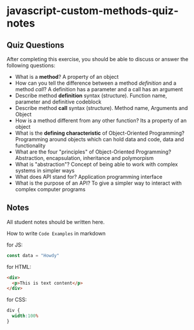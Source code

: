 # javascript-custom-methods-quiz-notes

## Quiz Questions

After completing this exercise, you should be able to discuss or answer the following questions:

- What is a **method**?
  A property of an object
- How can you tell the difference between a method
_definition_ and a method _call_?
  A definition has a parameter and a call has an argument
- Describe method **definition** syntax (structure).
  Function name, parameter and definitive codeblock
- Describe method **call** syntax (structure).
  Method name, Arguments and Object
- How is a method different from any other function?
  Its a property of an object
- What is the **defining characteristic** of
Object-Oriented Programming?
  Programming around objects which can hold data and code, data and functionality
- What are the four "principles" of Object-Oriented Programming?
  Abstraction, encapsulation, inheritance and polymorpism
- What is "abstraction"?
  Concept of being able to work with complex systems in simpler ways
- What does API stand for?
  Application programming interface
- What is the purpose of an API?
  To give a simpler way to interact with complex computer programs

## Notes

All student notes should be written here.


How to write `Code Examples` in markdown

for JS:
```javascript
const data = "Howdy"
```

for HTML:
```html
<div>
  <p>This is text content</p>
</div>
```

for CSS:
```css
div {
  width:100%
}
```
